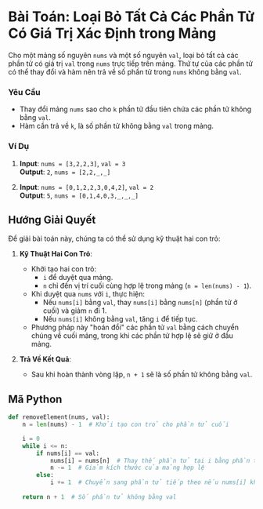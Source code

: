 # Bài Toán: Loại Bỏ Tất Cả Các Phần Tử Có Giá Trị Xác Định trong Mảng

Cho một mảng số nguyên `nums` và một số nguyên `val`, loại bỏ tất cả các phần tử có giá trị `val` trong `nums` trực tiếp trên mảng. Thứ tự của các phần tử có thể thay đổi và hàm nên trả về số phần tử trong `nums` không bằng `val`.

### Yêu Cầu

- Thay đổi mảng `nums` sao cho `k` phần tử đầu tiên chứa các phần tử không bằng `val`.
- Hàm cần trả về `k`, là số phần tử không bằng `val` trong mảng.

### Ví Dụ

1. **Input**: `nums = [3,2,2,3]`, `val = 3`  
   **Output**: `2`, `nums = [2,2,_,_]`
   
2. **Input**: `nums = [0,1,2,2,3,0,4,2]`, `val = 2`  
   **Output**: `5`, `nums = [0,1,4,0,3,_,_,_]`


## Hướng Giải Quyết

Để giải bài toán này, chúng ta có thể sử dụng kỹ thuật hai con trỏ:

1. **Kỹ Thuật Hai Con Trỏ**:
   - Khởi tạo hai con trỏ:
     - `i` để duyệt qua mảng.
     - `n` chỉ đến vị trí cuối cùng hợp lệ trong mảng (`n = len(nums) - 1`).
   - Khi duyệt qua `nums` với `i`, thực hiện:
     - Nếu `nums[i]` bằng `val`, thay `nums[i]` bằng `nums[n]` (phần tử ở cuối) và giảm `n` đi 1.
     - Nếu `nums[i]` không bằng `val`, tăng `i` để tiếp tục.
   - Phương pháp này "hoán đổi" các phần tử `val` bằng cách chuyển chúng về cuối mảng, trong khi các phần tử hợp lệ sẽ giữ ở đầu mảng.

2. **Trả Về Kết Quả**:
   - Sau khi hoàn thành vòng lặp, `n + 1` sẽ là số phần tử không bằng `val`.

## Mã Python

```python
def removeElement(nums, val):
    n = len(nums) - 1  # Khởi tạo con trỏ cho phần tử cuối

    i = 0
    while i <= n:
        if nums[i] == val:
            nums[i] = nums[n]  # Thay thế phần tử tại i bằng phần tử tại n
            n -= 1  # Giảm kích thước của mảng hợp lệ
        else:
            i += 1  # Chuyển sang phần tử tiếp theo nếu nums[i] không bằng val
    
    return n + 1  # Số phần tử không bằng val
